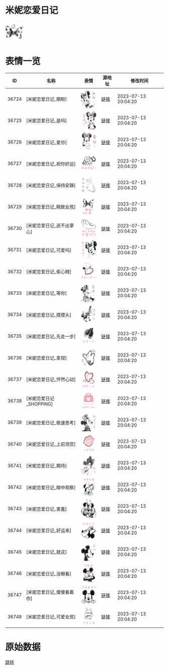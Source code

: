 # 米妮恋爱日记

<img src="./cover.png" height="60" alt="cover" />

# 表情一览

|ID|名称|表情|源地址|修改时间|
|----|----|----|----|----|
|36724|[米妮恋爱日记_期盼]|<img src="./pic/036724_%5B米妮恋爱日记_期盼%5D.png" height="60" alt="期盼"/>|[链接](https://i0.hdslb.com/bfs/garb/76605dde08df1652f4971e8a60d56bbc5f207adb.png)|2023-07-13 20:04:20|
|36725|[米妮恋爱日记_是吗]|<img src="./pic/036725_%5B米妮恋爱日记_是吗%5D.png" height="60" alt="是吗"/>|[链接](https://i0.hdslb.com/bfs/garb/2c10ee05921a216244d32bd66a099b07ecb0b781.png)|2023-07-13 20:04:20|
|36726|[米妮恋爱日记_爱你]|<img src="./pic/036726_%5B米妮恋爱日记_爱你%5D.png" height="60" alt="爱你"/>|[链接](https://i0.hdslb.com/bfs/garb/c7bacb1cbba69e4e3370260393b13caee5034c53.png)|2023-07-13 20:04:20|
|36727|[米妮恋爱日记_祝你好运]|<img src="./pic/036727_%5B米妮恋爱日记_祝你好运%5D.png" height="60" alt="祝你好运"/>|[链接](https://i0.hdslb.com/bfs/garb/7108c08ab9dc44ab07c65dd5796622470e875ed6.png)|2023-07-13 20:04:20|
|36728|[米妮恋爱日记_保持安静]|<img src="./pic/036728_%5B米妮恋爱日记_保持安静%5D.png" height="60" alt="保持安静"/>|[链接](https://i0.hdslb.com/bfs/garb/7c39868cbb25d100f6c9dd87b324fb95eedae31c.png)|2023-07-13 20:04:20|
|36729|[米妮恋爱日记_精致女孩]|<img src="./pic/036729_%5B米妮恋爱日记_精致女孩%5D.png" height="60" alt="精致女孩"/>|[链接](https://i0.hdslb.com/bfs/garb/694cb0a49dd9c2db8f73f97002f13b304a85e985.png)|2023-07-13 20:04:20|
|36730|[米妮恋爱日记_逃不出掌心]|<img src="./pic/036730_%5B米妮恋爱日记_逃不出掌心%5D.png" height="60" alt="逃不出掌心"/>|[链接](https://i0.hdslb.com/bfs/garb/2599fa7440d0d4cbd736be3c194641ff61543bd7.png)|2023-07-13 20:04:20|
|36731|[米妮恋爱日记_可爱吗]|<img src="./pic/036731_%5B米妮恋爱日记_可爱吗%5D.png" height="60" alt="可爱吗"/>|[链接](https://i0.hdslb.com/bfs/garb/b929d25aa8b78abb97e65282f3f72ddde25ddc1d.png)|2023-07-13 20:04:20|
|36732|[米妮恋爱日记_偷心贼]|<img src="./pic/036732_%5B米妮恋爱日记_偷心贼%5D.png" height="60" alt="偷心贼"/>|[链接](https://i0.hdslb.com/bfs/garb/0bad9ec871502c340d02a5bdee4bb6c872b5ac3f.png)|2023-07-13 20:04:20|
|36733|[米妮恋爱日记_等你]|<img src="./pic/036733_%5B米妮恋爱日记_等你%5D.png" height="60" alt="等你"/>|[链接](https://i0.hdslb.com/bfs/garb/26006533a81f3101138fa1f620fe01dc1aa7913c.png)|2023-07-13 20:04:20|
|36734|[米妮恋爱日记_摸摸头]|<img src="./pic/036734_%5B米妮恋爱日记_摸摸头%5D.png" height="60" alt="摸摸头"/>|[链接](https://i0.hdslb.com/bfs/garb/b20c808859710919b4c3b977bf86e16401eb59ab.png)|2023-07-13 20:04:20|
|36735|[米妮恋爱日记_先走一步]|<img src="./pic/036735_%5B米妮恋爱日记_先走一步%5D.png" height="60" alt="先走一步"/>|[链接](https://i0.hdslb.com/bfs/garb/a7d2d309a005e967367fefa10bda39f9828aacec.png)|2023-07-13 20:04:20|
|36736|[米妮恋爱日记_拿捏]|<img src="./pic/036736_%5B米妮恋爱日记_拿捏%5D.png" height="60" alt="拿捏"/>|[链接](https://i0.hdslb.com/bfs/garb/bd51e8fe7b78bbe7fb223d6165bc8e33e2d39487.png)|2023-07-13 20:04:20|
|36737|[米妮恋爱日记_怦然心动]|<img src="./pic/036737_%5B米妮恋爱日记_怦然心动%5D.png" height="60" alt="怦然心动"/>|[链接](https://i0.hdslb.com/bfs/garb/d97f9cc92ab89ec68364c9066b9e8aa46de995bd.png)|2023-07-13 20:04:20|
|36738|[米妮恋爱日记_SHOPPING]|<img src="./pic/036738_%5B米妮恋爱日记_SHOPPING%5D.png" height="60" alt="SHOPPING"/>|[链接](https://i0.hdslb.com/bfs/garb/56c0132d0509338e5354e2eac146b52e1f74b603.png)|2023-07-13 20:04:20|
|36739|[米妮恋爱日记_极速思考]|<img src="./pic/036739_%5B米妮恋爱日记_极速思考%5D.png" height="60" alt="极速思考"/>|[链接](https://i0.hdslb.com/bfs/garb/f997de0902848b0b35ed153af37225fcad5878b6.png)|2023-07-13 20:04:20|
|36740|[米妮恋爱日记_上前领赏]|<img src="./pic/036740_%5B米妮恋爱日记_上前领赏%5D.png" height="60" alt="上前领赏"/>|[链接](https://i0.hdslb.com/bfs/garb/68110fdd4384a511b3865a67236fd86301e03705.png)|2023-07-13 20:04:20|
|36741|[米妮恋爱日记_期待]|<img src="./pic/036741_%5B米妮恋爱日记_期待%5D.png" height="60" alt="期待"/>|[链接](https://i0.hdslb.com/bfs/garb/abee7166229528708f1c4021367987762e35252a.png)|2023-07-13 20:04:20|
|36742|[米妮恋爱日记_暗中观察]|<img src="./pic/036742_%5B米妮恋爱日记_暗中观察%5D.png" height="60" alt="暗中观察"/>|[链接](https://i0.hdslb.com/bfs/garb/99bcf85377db66e2b6adc770ef3172fff1f15bfb.png)|2023-07-13 20:04:20|
|36743|[米妮恋爱日记_害羞]|<img src="./pic/036743_%5B米妮恋爱日记_害羞%5D.png" height="60" alt="害羞"/>|[链接](https://i0.hdslb.com/bfs/garb/a9d14a62671841d72cfdf84e34880a71e5da57f9.png)|2023-07-13 20:04:20|
|36744|[米妮恋爱日记_好运来]|<img src="./pic/036744_%5B米妮恋爱日记_好运来%5D.png" height="60" alt="好运来"/>|[链接](https://i0.hdslb.com/bfs/garb/727403d742ee3083d7deddbd8965c78cf0d414ba.png)|2023-07-13 20:04:20|
|36745|[米妮恋爱日记_就这]|<img src="./pic/036745_%5B米妮恋爱日记_就这%5D.png" height="60" alt="就这"/>|[链接](https://i0.hdslb.com/bfs/garb/ad7fe83e9942ca3df886ad1154ea35cf9c2d035d.png)|2023-07-13 20:04:20|
|36746|[米妮恋爱日记_没眼看]|<img src="./pic/036746_%5B米妮恋爱日记_没眼看%5D.png" height="60" alt="没眼看"/>|[链接](https://i0.hdslb.com/bfs/garb/524c5d1b41978e4eafd820e545ef27d19c1d386c.png)|2023-07-13 20:04:20|
|36747|[米妮恋爱日记_傻傻看着你]|<img src="./pic/036747_%5B米妮恋爱日记_傻傻看着你%5D.png" height="60" alt="傻傻看着你"/>|[链接](https://i0.hdslb.com/bfs/garb/dbea997a5129fa153e9b43bacd635e0cae4bf692.png)|2023-07-13 20:04:20|
|36748|[米妮恋爱日记_可爱女孩]|<img src="./pic/036748_%5B米妮恋爱日记_可爱女孩%5D.png" height="60" alt="可爱女孩"/>|[链接](https://i0.hdslb.com/bfs/garb/32be51d8c1812154f4daaa96afa09f4f0f89e1d9.png)|2023-07-13 20:04:20|

# 原始数据

[跳转](./raw.json)

